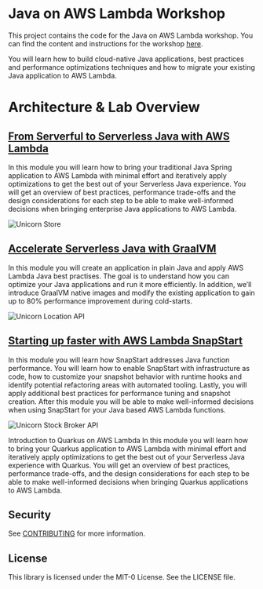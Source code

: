 # Java on AWS Lambda Workshop

This project contains the code for the Java on AWS Lambda workshop.
You can find the content and instructions for the workshop [here](https://catalog.workshops.aws/java-on-aws-lambda).

You will learn how to build cloud-native Java applications, best practices and performance optimizations techniques and how to migrate your existing Java application to AWS Lambda.

# Architecture & Lab Overview

## [From Serverful to Serverless Java with AWS Lambda](labs/unicorn-store)

In this module you will learn how to bring your traditional Java Spring application to AWS Lambda with minimal effort and iteratively apply optimizations to get the best out of your Serverless Java experience. You will get an overview of best practices, performance trade-offs and the design considerations for each step to be able to make well-informed decisions when bringing enterprise Java applications to AWS Lambda.

![Unicorn Store](resources/unicorn-store-overview.png)

## [Accelerate Serverless Java with GraalVM](labs/unicorn-location-api)

In this module you will create an application in plain Java and apply AWS Lambda Java best practises.
The goal is to understand how you can optimize your Java applications and run it more efficiently.
In addition, we’ll introduce GraalVM native images and modify the existing application to gain up to 80% performance improvement during cold-starts.

![Unicorn Location API](resources/unicorn-location-api-overview.png)

## [Starting up faster with AWS Lambda SnapStart](labs/unicorn-stock-broker)

In this module you will learn how SnapStart addresses Java function performance. You will learn how to enable SnapStart with infrastructure as code, how to customize your snapshot behavior with runtime hooks and identify potential refactoring areas with automated tooling. Lastly, you will apply additional best practices for performance tuning and snapshot creation. After this module you will be able to make well-informed decisions when using SnapStart for your Java based AWS Lambda functions.

![Unicorn Stock Broker API](resources/unicorn-stock-broker-inital.png)

Introduction to Quarkus on AWS Lambda
In this module you will learn how to bring your Quarkus application to AWS Lambda with minimal effort and iteratively apply optimizations to get the best out of your Serverless Java experience with Quarkus. You will get an overview of best practices, performance trade-offs, and the design considerations for each step to be able to make well-informed decisions when bringing Quarkus applications to AWS Lambda.

## Security

See [CONTRIBUTING](CONTRIBUTING.md#security-issue-notifications) for more information.

## License

This library is licensed under the MIT-0 License. See the LICENSE file.

